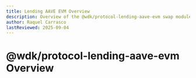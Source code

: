 ```yaml
---
title: Lending AAVE EVM Overview
description: Overview of the @wdk/protocol-lending-aave-evm swap module
author: Raquel Carrasco
lastReviewed: 2025-09-04
---
```


# @wdk/protocol-lending-aave-evm Overview
